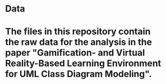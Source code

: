 # Data

# The files in this repository contain the raw data for the analysis in the paper "Gamification- and Virtual Reality-Based Learning Environment for UML Class Diagram Modeling".
